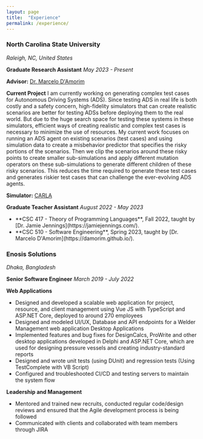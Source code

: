```yaml
---
layout: page
title:  "Experience"
permalink: /experience/
---
```

<h3> North Carolina State University </h3>

*Raleigh, NC, United States*

**Graduate Research Assistant**
*May 2023 - Present*

**Advisor:** [Dr. Marcelo D'Amorim](https://damorim.github.io/)

**Current Project**
I am currently working on generating complex test cases for Autonomous Driving Systems (ADS). Since testing ADS in real life is both costly and a safety concern, high-fidelity simulators that can create realistic scenarios are better for testing ADSs before deploying them to the real world. But due to the huge search space for testing these systems in these simulators, efficient ways of creating realistic and complex test cases is necessary to minimize the use of resources. My current work focuses on running an ADS agent on existing scenarios (test cases) and using simulation data to create a misbehavior predictor that specifies the risky portions of the scenarios. Then we clip the scenarios around these risky points to create smaller sub-simulations and apply different mutation operators on these sub-simulations to generate different children of these risky scenarios. This reduces the time required to generate these test cases and generates riskier test cases that can challenge the ever-evolving ADS agents.

**Simulator:** [CARLA](https://carla.readthedocs.io/)

**Graduate Teacher Assistant**
*August 2022 - May 2023*

<ul>
    <li> **CSC 417 - Theory of Programming Languages**, Fall 2022, taught by [Dr. Jamie Jennings](https://jamiejennings.com/). </li>
    <li> **CSC 510 - Software Engineering**, Spring 2023, taught by [Dr. Marcelo D'Amorim](https://damorim.github.io/). </li>
</ul>

<h3> Enosis Solutions </h3>

*Dhaka, Bangladesh*

**Senior Software Engineer**
*March 2019 - July 2022*

**Web Applications**
<ul>
    <li> Designed and developed a scalable web application for project, resource, and client management using Vue JS with TypeScript and ASP.NET Core, deployed to around 270 employees </li>
    <li> Designed and modeled UI/UX, Database and API endpoints for a Welder Management web application Desktop Applications </li>
    <li> Implemented features and bug fixes for DesignCalcs, ProWrite and other desktop applications developed in Delphi and ASP.NET Core, which are used for designing pressure vessels and creating industry-standard reports </li>
    <li> Designed and wrote unit tests (using DUnit) and regression tests (Using TestComplete with VB Script) </li>
    <li> Configured and troubleshooted CI/CD and testing servers to maintain the system flow </li>
</ul>

**Leadership and Management**
<ul>
    <li> Mentored and trained new recruits, conducted regular code/design reviews and ensured that the Agile development process is being followed </li>
    <li> Communicated with clients and collaborated with team members through JIRA </li>
</ul>
